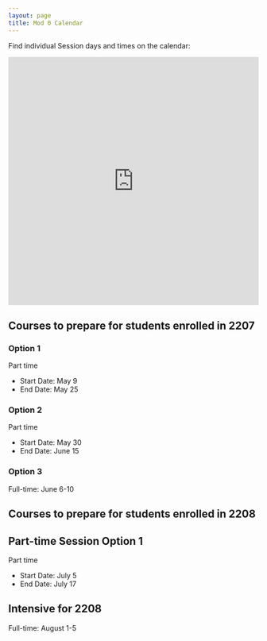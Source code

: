 ```yaml
---
layout: page
title: Mod 0 Calendar
---
```


Find individual Session days and times on the calendar: 

<iframe src="https://calendar.google.com/calendar/embed?src=casimircreative.com_12p4693hmer1orcepp74vg77pg%40group.calendar.google.com&ctz=America%2FDenver" style="border: 0" width="100%" height="500" frameborder="0" scrolling="yes"></iframe>

## Courses to prepare for students enrolled in 2207
### Option 1

Part time
- Start Date: May 9
- End Date: May 25

### Option 2

Part time
- Start Date: May 30
- End Date: June 15

### Option 3

Full-time: June 6-10

## Courses to prepare for students enrolled in 2208
## Part-time Session Option 1

Part time
- Start Date: July 5
- End Date: July 17

## Intensive for 2208

Full-time: August 1-5

<br>
<br>
<br>
<br>